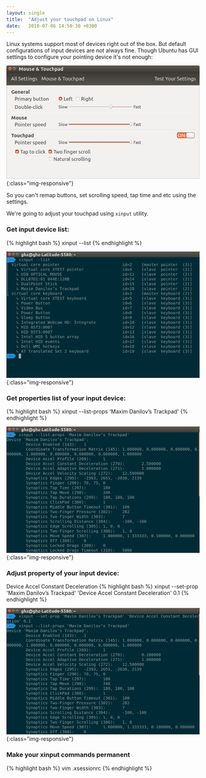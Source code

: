 ```yaml
---
layout: single
title:  "Adjust your touchpad on Linux"
date:   2018-07-06 14:50:30 +0300
---
```


Linux systems support most of devices right out of the box. But default configurations of input devices are not always fine. Though Ubuntu has GUI settings to configure your pointing device it's not enough:

![image-title-here](/assets/img/notcompressed/0021.png){:class="img-responsive"}

So you can't remap buttons, set scrolling speed, tap time and etc using the settings. 

We're going to adjust your touchpad using `xinput` utility.

### Get input device list:
{% highlight bash %}
xinput --list
{% endhighlight %}

![image-title-here](/assets/img/notcompressed/0017.png){:class="img-responsive"}

### Get properties list of your input device:
{% highlight bash %}
xinput --list-props 'Maxim Danilov’s Trackpad'
{% endhighlight %}

![image-title-here](/assets/img/notcompressed/0018.png){:class="img-responsive"}

### Adjust property of your input device:
Device Accel Constant Deceleration
{% highlight bash %}
xinput --set-prop 'Maxim Danilov’s Trackpad' 'Device Accel Constant Deceleration' 0.1
{% endhighlight %}

![image-title-here](/assets/img/notcompressed/0020.png){:class="img-responsive"}

### Make your xinput commands permanent
{% highlight bash %}
vim .xsessionrc
{% endhighlight %}

